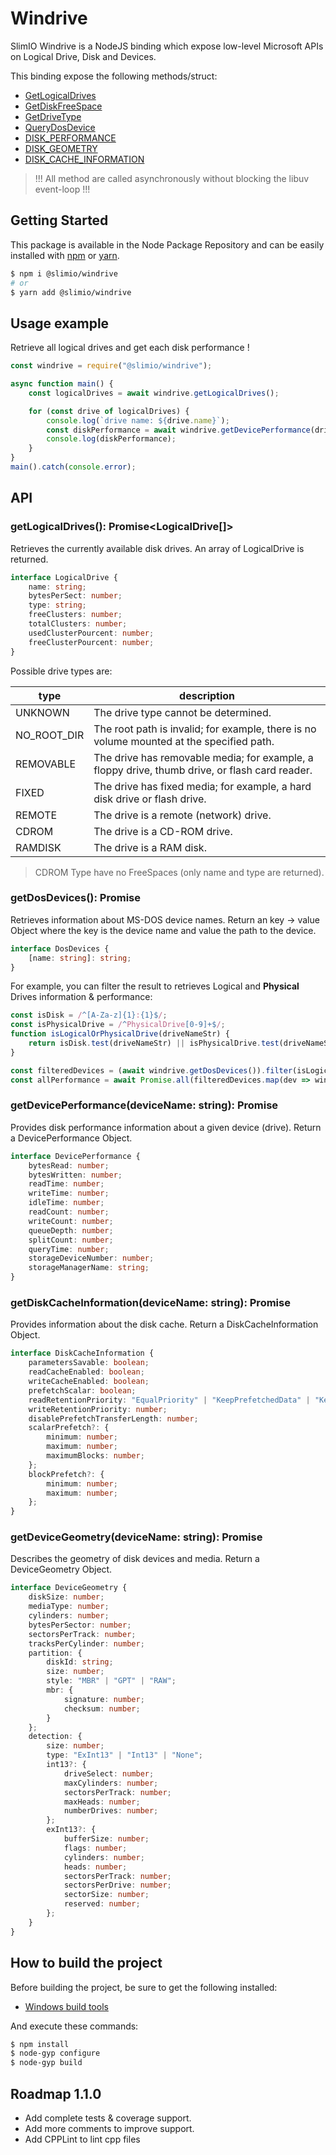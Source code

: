 # Windrive

SlimIO Windrive is a NodeJS binding which expose low-level Microsoft APIs on Logical Drive, Disk and Devices.

This binding expose the following methods/struct:

- [GetLogicalDrives](https://docs.microsoft.com/en-us/windows/desktop/api/fileapi/nf-fileapi-getlogicaldrives)
- [GetDiskFreeSpace](https://docs.microsoft.com/en-us/windows/desktop/api/fileapi/nf-fileapi-getdiskfreespacea)
- [GetDriveType](https://docs.microsoft.com/en-us/windows/desktop/api/fileapi/nf-fileapi-getdrivetypea)
- [QueryDosDevice](https://docs.microsoft.com/en-us/windows/desktop/api/winbase/nf-winbase-querydosdevicea)
- [DISK_PERFORMANCE](https://docs.microsoft.com/en-us/windows/desktop/api/winioctl/ns-winioctl-_disk_performance)
- [DISK_GEOMETRY](https://docs.microsoft.com/en-us/windows/desktop/api/winioctl/ns-winioctl-_disk_geometry)
- [DISK_CACHE_INFORMATION](https://docs.microsoft.com/en-us/windows/desktop/api/winioctl/ns-winioctl-_disk_cache_information)

> !!! All method are called asynchronously without blocking the libuv event-loop !!!

## Getting Started

This package is available in the Node Package Repository and can be easily installed with [npm](https://docs.npmjs.com/getting-started/what-is-npm) or [yarn](https://yarnpkg.com).

```bash
$ npm i @slimio/windrive
# or
$ yarn add @slimio/windrive
```

## Usage example

Retrieve all logical drives and get each disk performance !

```js
const windrive = require("@slimio/windrive");

async function main() {
    const logicalDrives = await windrive.getLogicalDrives();

    for (const drive of logicalDrives) {
        console.log(`drive name: ${drive.name}`);
        const diskPerformance = await windrive.getDevicePerformance(drive.name);
        console.log(diskPerformance);
    }
}
main().catch(console.error);
```

## API

### getLogicalDrives(): Promise<LogicalDrive[]>
Retrieves the currently available disk drives. An array of LogicalDrive is returned.

```ts
interface LogicalDrive {
    name: string;
    bytesPerSect: number;
    type: string;
    freeClusters: number;
    totalClusters: number;
    usedClusterPourcent: number;
    freeClusterPourcent: number;
}
```

Possible drive types are:

| type | description |
| --- | --- |
| UNKNOWN | The drive type cannot be determined. |
| NO_ROOT_DIR | The root path is invalid; for example, there is no volume mounted at the specified path. |
| REMOVABLE | The drive has removable media; for example, a floppy drive, thumb drive, or flash card reader. |
| FIXED | The drive has fixed media; for example, a hard disk drive or flash drive. |
| REMOTE | The drive is a remote (network) drive. |
| CDROM | The drive is a CD-ROM drive. |
| RAMDISK | The drive is a RAM disk. |

> CDROM Type have no FreeSpaces (only name and type are returned).

### getDosDevices(): Promise<DosDevices>
Retrieves information about MS-DOS device names. Return an key -> value Object where the key is the device name and value the path to the device.

```ts
interface DosDevices {
    [name: string]: string;
}
```

For example, you can filter the result to retrieves Logical and **Physical** Drives information & performance:
```js
const isDisk = /^[A-Za-z]{1}:{1}$/;
const isPhysicalDrive = /^PhysicalDrive[0-9]+$/;
function isLogicalOrPhysicalDrive(driveNameStr) {
    return isDisk.test(driveNameStr) || isPhysicalDrive.test(driveNameStr) ? true : false;
}

const filteredDevices = (await windrive.getDosDevices()).filter(isLogicalOrPhysicalDrive);
const allPerformance = await Promise.all(filteredDevices.map(dev => windrive.getDevicePerformance(dev)));
```

### getDevicePerformance(deviceName: string): Promise<DevicePerformance>
Provides disk performance information about a given device (drive). Return a DevicePerformance Object.

```ts
interface DevicePerformance {
    bytesRead: number;
    bytesWritten: number;
    readTime: number;
    writeTime: number;
    idleTime: number;
    readCount: number;
    writeCount: number;
    queueDepth: number;
    splitCount: number;
    queryTime: number;
    storageDeviceNumber: number;
    storageManagerName: string;
}
```

### getDiskCacheInformation(deviceName: string): Promise<DiskCacheInformation>
Provides information about the disk cache. Return a DiskCacheInformation Object.

```ts
interface DiskCacheInformation {
    parametersSavable: boolean;
    readCacheEnabled: boolean;
    writeCacheEnabled: boolean;
    prefetchScalar: boolean;
    readRetentionPriority: "EqualPriority" | "KeepPrefetchedData" | "KeepReadData";
    writeRetentionPriority: number;
    disablePrefetchTransferLength: number;
    scalarPrefetch?: {
        minimum: number;
        maximum: number;
        maximumBlocks: number;
    };
    blockPrefetch?: {
        minimum: number;
        maximum: number;
    };
}
```

### getDeviceGeometry(deviceName: string): Promise<DeviceGeometry>
Describes the geometry of disk devices and media. Return a DeviceGeometry Object.

```ts
interface DeviceGeometry {
    diskSize: number;
    mediaType: number;
    cylinders: number;
    bytesPerSector: number;
    sectorsPerTrack: number;
    tracksPerCylinder: number;
    partition: {
        diskId: string;
        size: number;
        style: "MBR" | "GPT" | "RAW";
        mbr: {
            signature: number;
            checksum: number;
        }
    };
    detection: {
        size: number;
        type: "ExInt13" | "Int13" | "None";
        int13?: {
            driveSelect: number;
            maxCylinders: number;
            sectorsPerTrack: number;
            maxHeads: number;
            numberDrives: number;
        };
        exInt13?: {
            bufferSize: number;
            flags: number;
            cylinders: number;
            heads: number;
            sectorsPerTrack: number;
            sectorsPerDrive: number;
            sectorSize: number;
            reserved: number;
        };
    }
}
```

## How to build the project

Before building the project, be sure to get the following installed:

- [Windows build tools](https://www.npmjs.com/package/windows-build-tools)

And execute these commands:

```bash
$ npm install
$ node-gyp configure
$ node-gyp build
```

## Roadmap 1.1.0

- Add complete tests & coverage support.
- Add more comments to improve support.
- Add CPPLint to lint cpp files

